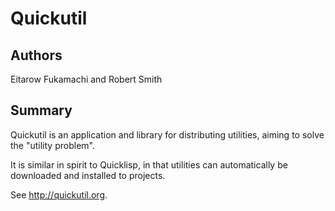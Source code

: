 Quickutil
=========

Authors
-------

Eitarow Fukamachi and Robert Smith


Summary
-------

Quickutil is an application and library for distributing utilities,
aiming to solve the "utility problem".

It is similar in spirit to Quicklisp, in that utilities can
automatically be downloaded and installed to projects.

See http://quickutil.org.


